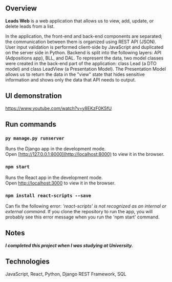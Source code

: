 ## Overview
**Leads Web** is a web application that allows us to view, add, update, or delete leads from a list.

In the application, the front-end and back-end components are separated; the communication between them is organized using REST API (JSON). User input validation is performed client-side by JavaScript and duplicated on the server side in Python. Backend is split into the following layers: API (Adpositions app), BLL, and DAL. To represent the data, two model classes were created in the back-end part of the application: class Lead (a DTO model) and class LeadView (a Presentation Model). The Presentation Model allows us to return the data in the "view" state that hides sensitive information and shows only the data that API needs to output.

## UI demonstration
https://www.youtube.com/watch?v=y8EKzF0K5fU

## Run commands
### `py manage.py runserver`

Runs the Django app in the development mode.<br />
Open [http://127.0.0.1:8000](http://localhost:8000) to view it in the browser.

### `npm start`

Runs the React app in the development mode.<br />
Open [http://localhost:3000](http://localhost:3000) to view it in the browser.

### `npm install react-scripts --save`

Can fix the following error: *'react-scripts' is not recognized as an internal or external command*. If you clone the repository to run the app, you will probably see this error message when you run the 'npm start' command.

## Notes
***I completed this project when I was studying at University.***

## Technologies 
JavaScript, React, Python, Django REST Framework, SQL
